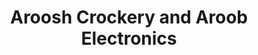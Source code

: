 ---
title: "Aroosh Crockery and Aroob Electronics"
url: /karachi/aroosh-crockery-and-aroob-electronics/
shop: electronics
---